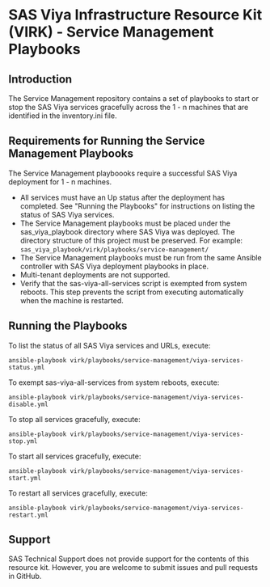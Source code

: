 # SAS Viya Infrastructure Resource Kit (VIRK) - Service Management Playbooks

## Introduction
The Service Management repository contains a set of playbooks to start or stop the SAS Viya services gracefully across the 1 - n machines that are identified in the inventory.ini file.

## Requirements for Running the Service Management Playbooks
The Service Management playboooks require a successful SAS Viya deployment for 1 - n machines.
* All services must have an Up status after the deployment has completed.
  See "Running the Playbooks" for instructions on listing the status of SAS Viya services.
* The Service Management playbooks must be placed under the sas_viya_playbook directory where SAS Viya was deployed. 
  The directory structure of this project must be preserved.
  For example: ```sas_viya_playbook/virk/playbooks/service-management/```
* The Service Management playbooks must be run from the same Ansible controller with SAS Viya deployment playbooks in place.
* Multi-tenant deployments are not supported.
* Verify that the sas-viya-all-services script is exempted from system reboots. This step prevents the script from executing automatically when the machine is restarted.

## Running the Playbooks
To list the status of all SAS Viya services and URLs, execute:
```
ansible-playbook virk/playbooks/service-management/viya-services-status.yml
```
To exempt sas-viya-all-services from system reboots, execute:
```
ansible-playbook virk/playbooks/service-management/viya-services-disable.yml
```
To stop all services gracefully, execute:
```
ansible-playbook virk/playbooks/service-management/viya-services-stop.yml
```
To start all services gracefully, execute:
```
ansible-playbook virk/playbooks/service-management/viya-services-start.yml
```
To restart all services gracefully, execute:
```
ansible-playbook virk/playbooks/service-management/viya-services-restart.yml
```

## Support
SAS Technical Support does not provide support for the contents of this resource kit. However, you are welcome to submit issues and pull requests in GitHub.


